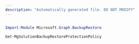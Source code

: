 ```yaml
---
description: "Automatically generated file. DO NOT MODIFY"
---
```


```powershell

Import-Module Microsoft.Graph.BackupRestore

Get-MgSolutionBackupRestoreProtectionPolicy

```